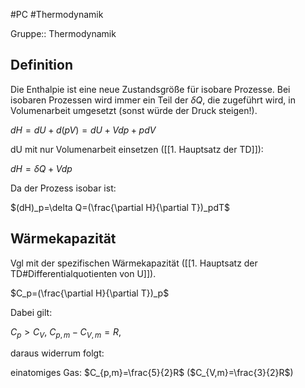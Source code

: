 #PC #Thermodynamik 

Gruppe:: Thermodynamik

## Definition

Die Enthalpie ist eine neue Zustandsgröße für isobare Prozesse. Bei isobaren Prozessen wird immer ein Teil der $\delta Q$, die zugeführt wird, in Volumenarbeit umgesetzt (sonst würde der Druck steigen!).

$dH=dU+d(pV)=dU+Vdp+pdV$

dU mit nur Volumenarbeit einsetzen ([[1. Hauptsatz der TD]]):

$dH=\delta Q +Vdp$

Da der Prozess isobar ist:

$(dH)_p=\delta Q=(\frac{\partial H}{\partial T})_pdT$

## Wärmekapazität

Vgl mit der spezifischen Wärmekapazität ([[1. Hauptsatz der TD#Differentialquotienten von U]]).

$C_p=(\frac{\partial H}{\partial T})_p$

Dabei gilt:

$C_p>C_V$,
$C_{p,m}-C_{V,m}=R$,

daraus widerrum folgt:

einatomiges Gas: $C_{p,m}=\frac{5}{2}R$ ($C_{V,m}=\frac{3}{2}R$)